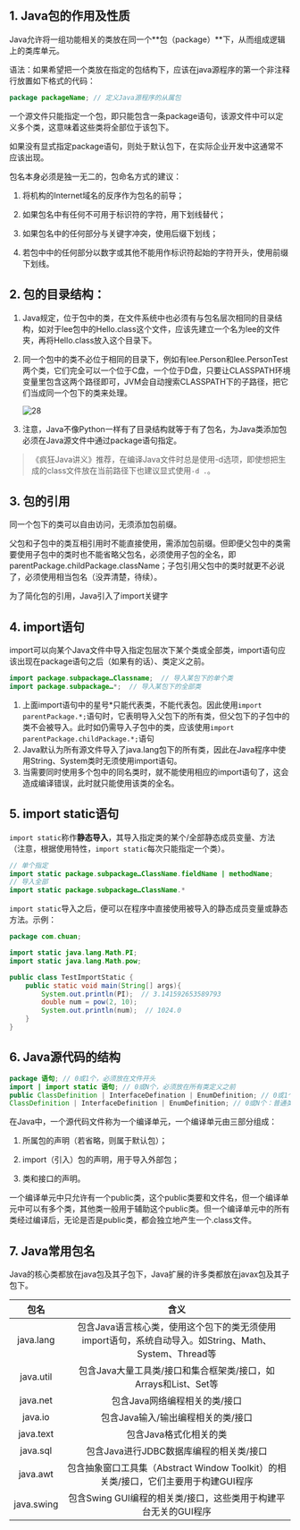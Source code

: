 ## 1. Java包的作用及性质

Java允许将一组功能相关的类放在同一个**包（package）**下，从而组成逻辑上的类库单元。

语法：如果希望把一个类放在指定的包结构下，应该在java源程序的第一个非注释行放置如下格式的代码：

```java
package packageName; // 定义Java源程序的从属包
```

一个源文件只能指定一个包，即只能包含一条package语句，该源文件中可以定义多个类，这意味着这些类将全部位于该包下。

如果没有显式指定package语句，则处于默认包下，在实际企业开发中这通常不应该出现。

包名本身必须是独一无二的，包命名方式的建议：

1. 将机构的Internet域名的反序作为包名的前导；

2. 如果包名中有任何不可用于标识符的字符，用下划线替代；

3. 如果包名中的任何部分与关键字冲突，使用后缀下划线；

4. 若包中中的任何部分以数字或其他不能用作标识符起始的字符开头，使用前缀下划线。

## 2. 包的目录结构：

1. Java规定，位于包中的类，在文件系统中也必须有与包名层次相同的目录结构，如对于lee包中的Hello.class这个文件，应该先建立一个名为lee的文件夹，再将Hello.class放入这个目录下。

2. 同一个包中的类不必位于相同的目录下，例如有lee.Person和lee.PersonTest两个类，它们完全可以一个位于C盘，一个位于D盘，只要让CLASSPATH环境变量里包含这两个路径即可，JVM会自动搜索CLASSPATH下的子路径，把它们当成同一个包下的类来处理。

    ![28](https://chua-n.gitee.io/blog-images/notebooks/Java/28.png)

3. 注意，Java不像Python一样有了目录结构就等于有了包名，为Java类添加包必须在Java源文件中通过package语句指定。

> 《疯狂Java讲义》推荐，在编译Java文件时总是使用-d选项，即使想把生成的class文件放在当前路径下也建议显式使用`-d .`。

## 3. 包的引用

同一个包下的类可以自由访问，无须添加包前缀。

父包和子包中的类互相引用时不能直接使用，需添加包前缀。但即便父包中的类需要使用子包中的类时也不能省略父包名，必须使用子包的全名，即parentPackage.childPackage.className；子包引用父包中的类时就更不必说了，必须使用相当包名（没弄清楚，待续）。

为了简化包的引用，Java引入了import关键字

## 4. import语句

import可以向某个Java文件中导入指定包层次下某个类或全部类，import语句应该出现在package语句之后（如果有的话）、类定义之前。

```java
import package.subpackage…Classname;  // 导入某包下的单个类
import package.subpackage…*;  // 导入某包下的全部类
```

1. 上面import语句中的星号\*只能代表类，不能代表包。因此使用`import parentPackage.*;`语句时，它表明导入父包下的所有类，但父包下的子包中的类不会被导入。此时如仍需导入子包中的类，应该使用`import parentPackage.childPackage.*;`语句
2. Java默认为所有源文件导入了java.lang包下的所有类，因此在Java程序中使用String、System类时无须使用import语句。
3. 当需要同时使用多个包中的同名类时，就不能使用相应的import语句了，这会造成编译错误，此时就只能使用该类的全名。

## 5. import static语句

`import static`称作**静态导入**，其导入指定类的某个/全部静态成员变量、方法（注意，根据使用特性，`import static`每次只能指定一个类）。

```java
// 单个指定
import static package.subpackage…ClassName.fieldName | methodName;
// 导入全部
import static package.subpackage…ClassName.*
```

`import static`导入之后，便可以在程序中直接使用被导入的静态成员变量或静态方法。示例：

```java
package com.chuan;

import static java.lang.Math.PI;
import static java.lang.Math.pow;

public class TestImportStatic {
    public static void main(String[] args){
        System.out.println(PI);  // 3.141592653589793
        double num = pow(2, 10);
        System.out.println(num);  // 1024.0
    }
}
```

## 6. Java源代码的结构

```java
package 语句; // 0或1个，必须放在文件开头
import | import static 语句; // 0或N个，必须放在所有类定义之前
public ClassDefinition | InterfaceDefination | EnumDefinition; // 0或1个：public类、接口或枚举定义
ClassDefinition | InterfaceDefinition | EnumDefinition; // 0或N个：普通类、接口或枚举定义
```

在Java中，一个源代码文件称为一个编译单元，一个编译单元由三部分组成：

1. 所属包的声明（若省略，则属于默认包）；

2. import（引入）包的声明，用于导入外部包；

3. 类和接口的声明。

一个编译单元中只允许有一个public类，这个public类要和文件名，但一个编译单元中可以有多个类，其他类一般用于辅助这个public类。但一个编译单元中的所有类经过编译后，无论是否是public类，都会独立地产生一个.class文件。

## 7. Java常用包名

Java的核心类都放在java包及其子包下，Java扩展的许多类都放在javax包及其子包下。

|    包名    |                             含义                             |
| :--------: | :----------------------------------------------------------: |
| java.lang  | 包含Java语言核心类，使用这个包下的类无须使用import语句，系统自动导入。如String、Math、System、Thread等 |
| java.util  | 包含Java大量工具类/接口和集合框架类/接口，如Arrays和List、Set等 |
|  java.net  |                包含Java网络编程相关的类/接口                 |
|  java.io   |              包含Java输入/输出编程相关的类/接口              |
| java.text  |                    包含Java格式化相关的类                    |
|  java.sql  |           包含Java进行JDBC数据库编程的相关类/接口            |
|  java.awt  | 包含抽象窗口工具集（Abstract Window Toolkit）的相关类/接口，它们主要用于构建GUI程序 |
| java.swing | 包含Swing GUI编程的相关类/接口，这些类用于构建平台无关的GUI程序 |

